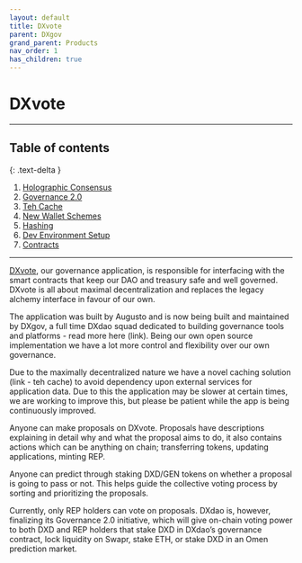 ```yaml
---
layout: default
title: DXvote
parent: DXgov
grand_parent: Products
nav_order: 1
has_children: true
---
```


# DXvote

___

## Table of contents
{: .text-delta }

1. <a href="{% link docs/Products/dxgov/DXvote/holo.md %}" target="_blank">Holographic Consensus</a>
2. <a href="{% link docs/Products/dxgov/DXvote/gov2.md %}" target="_blank">Governance 2.0</a>
3. <a href="{% link docs/Products/dxgov/DXvote/tehCache.md %}" target="_blank">Teh Cache</a>
4. <a href="{% link docs/Products/dxgov/DXvote/wallet-schemes.md %}" target="_blank">New Wallet Schemes</a>
5. <a href="{% link docs/Products/dxgov/DXvote/hashing.md %}" target="_blank">Hashing</a>
6. <a href="{% link docs/Products/dxgov/DXvote/dev-env-setup.md %}" target="_blank">Dev Environment Setup</a>
7. <a href="{% link docs/Products/dxgov/DXvote/contracts.md %}" target="_blank">Contracts</a>

___

<a href="https://dxvote.eth.link" target="_blank">DXvote</a>, our governance application, is responsible for interfacing with the smart contracts that keep our DAO and treasury safe and well governed. 
DXvote is all about maximal decentralization and replaces the legacy alchemy interface in favour of our own. 

The application was built by Augusto and is now being built and maintained by DXgov, a full time DXdao squad dedicated to building governance tools and platforms - read more here (link). 
Being our own open source implementation we have a lot more control and flexibility over our own governance.

Due to the maximally decentralized nature we have a novel caching solution (link - teh cache) to avoid dependency upon external services for application data. Due to this the application may be slower at certain times, we are working to improve this, but please be patient while the app is being continuously improved. 

Anyone can make proposals on DXvote. Proposals have descriptions explaining in detail why and what the proposal aims to do, it also contains actions which can be anything on chain; transferring tokens, updating applications, minting REP.

Anyone can predict through staking DXD/GEN tokens on whether a proposal is going to pass or not. This helps guide the collective voting process by sorting and prioritizing the proposals.

Currently, only REP holders can vote on proposals. DXdao is, however, finalizing its Governance 2.0 initiative, which will give on-chain voting power to both DXD and REP holders that stake DXD in DXdao’s governance contract, lock liquidity on Swapr, stake ETH, or stake DXD in an Omen prediction market.

